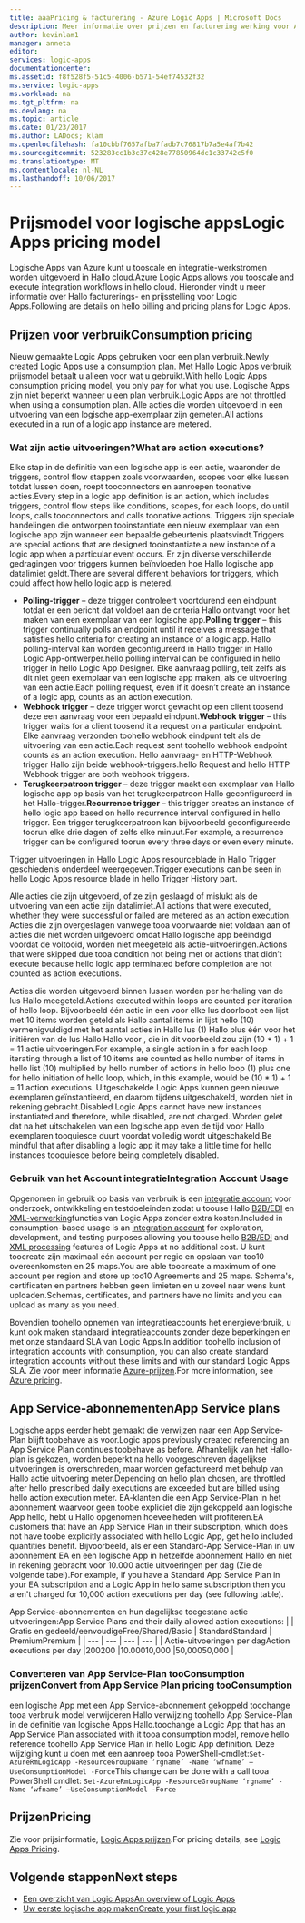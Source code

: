 ```yaml
---
title: aaaPricing & facturering - Azure Logic Apps | Microsoft Docs
description: Meer informatie over prijzen en facturering werking voor Azure Logic Apps.
author: kevinlam1
manager: anneta
editor: 
services: logic-apps
documentationcenter: 
ms.assetid: f8f528f5-51c5-4006-b571-54ef74532f32
ms.service: logic-apps
ms.workload: na
ms.tgt_pltfrm: na
ms.devlang: na
ms.topic: article
ms.date: 01/23/2017
ms.author: LADocs; klam
ms.openlocfilehash: fa10cbbf7657afba7fadb7c76817b7a5e4af7b42
ms.sourcegitcommit: 523283cc1b3c37c428e77850964dc1c33742c5f0
ms.translationtype: MT
ms.contentlocale: nl-NL
ms.lasthandoff: 10/06/2017
---
```

# <a name="logic-apps-pricing-model"></a><span data-ttu-id="3601a-103">Prijsmodel voor logische apps</span><span class="sxs-lookup"><span data-stu-id="3601a-103">Logic Apps pricing model</span></span>
<span data-ttu-id="3601a-104">Logische Apps van Azure kunt u tooscale en integratie-werkstromen worden uitgevoerd in Hallo cloud.</span><span class="sxs-lookup"><span data-stu-id="3601a-104">Azure Logic Apps allows you tooscale and execute integration workflows in hello cloud.</span></span>  <span data-ttu-id="3601a-105">Hieronder vindt u meer informatie over Hallo facturerings- en prijsstelling voor Logic Apps.</span><span class="sxs-lookup"><span data-stu-id="3601a-105">Following are details on hello billing and pricing plans for Logic Apps.</span></span>
## <a name="consumption-pricing"></a><span data-ttu-id="3601a-106">Prijzen voor verbruik</span><span class="sxs-lookup"><span data-stu-id="3601a-106">Consumption pricing</span></span>
<span data-ttu-id="3601a-107">Nieuw gemaakte Logic Apps gebruiken voor een plan verbruik.</span><span class="sxs-lookup"><span data-stu-id="3601a-107">Newly created Logic Apps use a consumption plan.</span></span> <span data-ttu-id="3601a-108">Met Hallo Logic Apps verbruik prijsmodel betaalt u alleen voor wat u gebruikt.</span><span class="sxs-lookup"><span data-stu-id="3601a-108">With hello Logic Apps consumption pricing model, you only pay for what you use.</span></span>  <span data-ttu-id="3601a-109">Logische Apps zijn niet beperkt wanneer u een plan verbruik.</span><span class="sxs-lookup"><span data-stu-id="3601a-109">Logic Apps are not throttled when using a consumption plan.</span></span>
<span data-ttu-id="3601a-110">Alle acties die worden uitgevoerd in een uitvoering van een logische app-exemplaar zijn gemeten.</span><span class="sxs-lookup"><span data-stu-id="3601a-110">All actions executed in a run of a logic app instance are metered.</span></span>
### <a name="what-are-action-executions"></a><span data-ttu-id="3601a-111">Wat zijn actie uitvoeringen?</span><span class="sxs-lookup"><span data-stu-id="3601a-111">What are action executions?</span></span>
<span data-ttu-id="3601a-112">Elke stap in de definitie van een logische app is een actie, waaronder de triggers, control flow stappen zoals voorwaarden, scopes voor elke lussen totdat lussen doen, roept tooconnectors en aanroepen toonative acties.</span><span class="sxs-lookup"><span data-stu-id="3601a-112">Every step in a logic app definition is an action, which includes triggers, control flow steps like conditions, scopes, for each loops, do until loops, calls tooconnectors and calls toonative actions.</span></span>
<span data-ttu-id="3601a-113">Triggers zijn speciale handelingen die ontworpen tooinstantiate een nieuw exemplaar van een logische app zijn wanneer een bepaalde gebeurtenis plaatsvindt.</span><span class="sxs-lookup"><span data-stu-id="3601a-113">Triggers are special actions that are designed tooinstantiate a new instance of a logic app when a particular event occurs.</span></span>  <span data-ttu-id="3601a-114">Er zijn diverse verschillende gedragingen voor triggers kunnen beïnvloeden hoe Hallo logische app datalimiet geldt.</span><span class="sxs-lookup"><span data-stu-id="3601a-114">There are several different behaviors for triggers, which could affect how hello logic app is metered.</span></span>
* <span data-ttu-id="3601a-115">**Polling-trigger** – deze trigger controleert voortdurend een eindpunt totdat er een bericht dat voldoet aan de criteria Hallo ontvangt voor het maken van een exemplaar van een logische app.</span><span class="sxs-lookup"><span data-stu-id="3601a-115">**Polling trigger** – this trigger continually polls an endpoint until it receives a message that satisfies hello criteria for creating an instance of a logic app.</span></span>  <span data-ttu-id="3601a-116">Hallo polling-interval kan worden geconfigureerd in Hallo trigger in Hallo Logic App-ontwerper.</span><span class="sxs-lookup"><span data-stu-id="3601a-116">hello polling interval can be configured in hello trigger in hello Logic App Designer.</span></span>  <span data-ttu-id="3601a-117">Elke aanvraag polling, telt zelfs als dit niet geen exemplaar van een logische app maken, als de uitvoering van een actie.</span><span class="sxs-lookup"><span data-stu-id="3601a-117">Each polling request, even if it doesn’t create an instance of a logic app, counts as an action execution.</span></span>
* <span data-ttu-id="3601a-118">**Webhook trigger** – deze trigger wordt gewacht op een client toosend deze een aanvraag voor een bepaald eindpunt.</span><span class="sxs-lookup"><span data-stu-id="3601a-118">**Webhook trigger** – this trigger waits for a client toosend it a request on a particular endpoint.</span></span>  <span data-ttu-id="3601a-119">Elke aanvraag verzonden toohello webhook eindpunt telt als de uitvoering van een actie.</span><span class="sxs-lookup"><span data-stu-id="3601a-119">Each request sent toohello webhook endpoint counts as an action execution.</span></span> <span data-ttu-id="3601a-120">Hello aanvraag- en HTTP-Webhook trigger Hallo zijn beide webhook-triggers.</span><span class="sxs-lookup"><span data-stu-id="3601a-120">hello Request and hello HTTP Webhook trigger are both webhook triggers.</span></span>
* <span data-ttu-id="3601a-121">**Terugkeerpatroon trigger** – deze trigger maakt een exemplaar van Hallo logische app op basis van het terugkeerpatroon Hallo geconfigureerd in het Hallo-trigger.</span><span class="sxs-lookup"><span data-stu-id="3601a-121">**Recurrence trigger** – this trigger creates an instance of hello logic app based on hello recurrence interval configured in hello trigger.</span></span>  <span data-ttu-id="3601a-122">Een trigger terugkeerpatroon kan bijvoorbeeld geconfigureerde toorun elke drie dagen of zelfs elke minuut.</span><span class="sxs-lookup"><span data-stu-id="3601a-122">For example, a recurrence trigger can be configured toorun every three days or even every minute.</span></span>

<span data-ttu-id="3601a-123">Trigger uitvoeringen in Hallo Logic Apps resourceblade in Hallo Trigger geschiedenis onderdeel weergegeven.</span><span class="sxs-lookup"><span data-stu-id="3601a-123">Trigger executions can be seen in hello Logic Apps resource blade in hello Trigger History part.</span></span>

<span data-ttu-id="3601a-124">Alle acties die zijn uitgevoerd, of ze zijn geslaagd of mislukt als de uitvoering van een actie zijn datalimiet.</span><span class="sxs-lookup"><span data-stu-id="3601a-124">All actions that were executed, whether they were successful or failed are metered as an action execution.</span></span>  <span data-ttu-id="3601a-125">Acties die zijn overgeslagen vanwege tooa voorwaarde niet voldaan aan of acties die niet worden uitgevoerd omdat Hallo logische app beëindigd voordat de voltooid, worden niet meegeteld als actie-uitvoeringen.</span><span class="sxs-lookup"><span data-stu-id="3601a-125">Actions that were skipped due tooa condition not being met or actions that didn’t execute because hello logic app terminated before completion are not counted as action executions.</span></span>

<span data-ttu-id="3601a-126">Acties die worden uitgevoerd binnen lussen worden per herhaling van de lus Hallo meegeteld.</span><span class="sxs-lookup"><span data-stu-id="3601a-126">Actions executed within loops are counted per iteration of hello loop.</span></span>  <span data-ttu-id="3601a-127">Bijvoorbeeld één actie in een voor elke lus doorloopt een lijst met 10 items worden geteld als Hallo aantal items in lijst hello (10) vermenigvuldigd met het aantal acties in Hallo lus (1) Hallo plus één voor het initiëren van de lus Hallo Hallo voor , die in dit voorbeeld zou zijn (10 * 1) + 1 = 11 actie uitvoeringen.</span><span class="sxs-lookup"><span data-stu-id="3601a-127">For example, a single action in a for each loop iterating through a list of 10 items are counted as hello number of items in hello list (10) multiplied by hello number of actions in hello loop (1) plus one for hello initiation of hello loop, which, in this example, would be (10 * 1) + 1 = 11 action executions.</span></span>
<span data-ttu-id="3601a-128">Uitgeschakelde Logic Apps kunnen geen nieuwe exemplaren geïnstantieerd, en daarom tijdens uitgeschakeld, worden niet in rekening gebracht.</span><span class="sxs-lookup"><span data-stu-id="3601a-128">Disabled Logic Apps cannot have new instances instantiated and therefore, while disabled, are not charged.</span></span>  <span data-ttu-id="3601a-129">Worden gelet dat na het uitschakelen van een logische app even de tijd voor Hallo exemplaren tooquiesce duurt voordat volledig wordt uitgeschakeld.</span><span class="sxs-lookup"><span data-stu-id="3601a-129">Be mindful that after disabling a logic app it may take a little time for hello instances tooquiesce before being completely disabled.</span></span>
### <a name="integration-account-usage"></a><span data-ttu-id="3601a-130">Gebruik van het Account integratie</span><span class="sxs-lookup"><span data-stu-id="3601a-130">Integration Account Usage</span></span>
<span data-ttu-id="3601a-131">Opgenomen in gebruik op basis van verbruik is een [integratie account](logic-apps-enterprise-integration-create-integration-account.md) voor onderzoek, ontwikkeling en testdoeleinden zodat u toouse Hallo [B2B/EDI](logic-apps-enterprise-integration-b2b.md) en [XML-verwerking](logic-apps-enterprise-integration-xml.md)functies van Logic Apps zonder extra kosten.</span><span class="sxs-lookup"><span data-stu-id="3601a-131">Included in consumption-based usage is an [integration account](logic-apps-enterprise-integration-create-integration-account.md) for exploration, development, and testing purposes allowing you toouse hello [B2B/EDI](logic-apps-enterprise-integration-b2b.md) and [XML processing](logic-apps-enterprise-integration-xml.md) features of Logic Apps at no additional cost.</span></span> <span data-ttu-id="3601a-132">U kunt toocreate zijn maximaal één account per regio en opslaan van too10 overeenkomsten en 25 maps.</span><span class="sxs-lookup"><span data-stu-id="3601a-132">You are able toocreate a maximum of one account per region and store up too10 Agreements and 25 maps.</span></span> <span data-ttu-id="3601a-133">Schema's, certificaten en partners hebben geen limieten en u zoveel naar wens kunt uploaden.</span><span class="sxs-lookup"><span data-stu-id="3601a-133">Schemas, certificates, and partners have no limits and you can upload as many as you need.</span></span>

<span data-ttu-id="3601a-134">Bovendien toohello opnemen van integratieaccounts het energieverbruik, u kunt ook maken standaard integratieaccounts zonder deze beperkingen en met onze standaard SLA van Logic Apps.</span><span class="sxs-lookup"><span data-stu-id="3601a-134">In addition toohello inclusion of integration accounts with consumption, you can also create standard integration accounts without these limits and with our standard Logic Apps SLA.</span></span> <span data-ttu-id="3601a-135">Zie voor meer informatie [Azure-prijzen](https://azure.microsoft.com/pricing/details/logic-apps).</span><span class="sxs-lookup"><span data-stu-id="3601a-135">For more information, see [Azure pricing](https://azure.microsoft.com/pricing/details/logic-apps).</span></span>

## <a name="app-service-plans"></a><span data-ttu-id="3601a-136">App Service-abonnementen</span><span class="sxs-lookup"><span data-stu-id="3601a-136">App Service plans</span></span>
<span data-ttu-id="3601a-137">Logische apps eerder hebt gemaakt die verwijzen naar een App Service-Plan blijft toobehave als voor.</span><span class="sxs-lookup"><span data-stu-id="3601a-137">Logic apps previously created referencing an App Service Plan continues toobehave as before.</span></span> <span data-ttu-id="3601a-138">Afhankelijk van het Hallo-plan is gekozen, worden beperkt na hello voorgeschreven dagelijkse uitvoeringen is overschreden, maar worden gefactureerd met behulp van Hallo actie uitvoering meter.</span><span class="sxs-lookup"><span data-stu-id="3601a-138">Depending on hello plan chosen, are throttled after hello prescribed daily executions are exceeded but are billed using hello action execution meter.</span></span>
<span data-ttu-id="3601a-139">EA-klanten die een App Service-Plan in het abonnement waarvoor geen toobe expliciet die zijn gekoppeld aan logische App hello, hebt u Hallo opgenomen hoeveelheden wilt profiteren.</span><span class="sxs-lookup"><span data-stu-id="3601a-139">EA customers that have an App Service Plan in their subscription, which does not have toobe explicitly associated with hello Logic App, get hello included quantities benefit.</span></span>  <span data-ttu-id="3601a-140">Bijvoorbeeld, als er een Standard-App Service-Plan in uw abonnement EA en een logische App in hetzelfde abonnement Hallo en niet in rekening gebracht voor 10.000 actie uitvoeringen per dag (Zie de volgende tabel).</span><span class="sxs-lookup"><span data-stu-id="3601a-140">For example, if you have a Standard App Service Plan in your EA subscription and a Logic App in hello same subscription then you aren't charged for 10,000 action executions per day (see following table).</span></span> 

<span data-ttu-id="3601a-141">App Service-abonnementen en hun dagelijkse toegestane actie uitvoeringen:</span><span class="sxs-lookup"><span data-stu-id="3601a-141">App Service Plans and their daily allowed action executions:</span></span>
|  | <span data-ttu-id="3601a-142">Gratis en gedeeld/eenvoudige</span><span class="sxs-lookup"><span data-stu-id="3601a-142">Free/Shared/Basic</span></span> | <span data-ttu-id="3601a-143">Standard</span><span class="sxs-lookup"><span data-stu-id="3601a-143">Standard</span></span> | <span data-ttu-id="3601a-144">Premium</span><span class="sxs-lookup"><span data-stu-id="3601a-144">Premium</span></span> |
| --- | --- | --- | --- |
| <span data-ttu-id="3601a-145">Actie-uitvoeringen per dag</span><span class="sxs-lookup"><span data-stu-id="3601a-145">Action executions per day</span></span> |<span data-ttu-id="3601a-146">200</span><span class="sxs-lookup"><span data-stu-id="3601a-146">200</span></span> |<span data-ttu-id="3601a-147">10.000</span><span class="sxs-lookup"><span data-stu-id="3601a-147">10,000</span></span> |<span data-ttu-id="3601a-148">50,000</span><span class="sxs-lookup"><span data-stu-id="3601a-148">50,000</span></span> |
### <a name="convert-from-app-service-plan-pricing-tooconsumption"></a><span data-ttu-id="3601a-149">Converteren van App Service-Plan tooConsumption prijzen</span><span class="sxs-lookup"><span data-stu-id="3601a-149">Convert from App Service Plan pricing tooConsumption</span></span>
<span data-ttu-id="3601a-150">een logische App met een App Service-abonnement gekoppeld toochange tooa verbruik model verwijderen Hallo verwijzing toohello App Service-Plan in de definitie van logische Apps Hallo.</span><span class="sxs-lookup"><span data-stu-id="3601a-150">toochange a Logic App that has an App Service Plan associated with it tooa consumption model, remove hello reference toohello App Service Plan in hello Logic App definition.</span></span>  <span data-ttu-id="3601a-151">Deze wijziging kunt u doen met een aanroep tooa PowerShell-cmdlet:`Set-AzureRmLogicApp -ResourceGroupName ‘rgname’ -Name ‘wfname’ –UseConsumptionModel -Force`</span><span class="sxs-lookup"><span data-stu-id="3601a-151">This change can be done with a call tooa PowerShell cmdlet: `Set-AzureRmLogicApp -ResourceGroupName ‘rgname’ -Name ‘wfname’ –UseConsumptionModel -Force`</span></span>
## <a name="pricing"></a><span data-ttu-id="3601a-152">Prijzen</span><span class="sxs-lookup"><span data-stu-id="3601a-152">Pricing</span></span>
<span data-ttu-id="3601a-153">Zie voor prijsinformatie, [Logic Apps prijzen](https://azure.microsoft.com/pricing/details/logic-apps).</span><span class="sxs-lookup"><span data-stu-id="3601a-153">For pricing details, see [Logic Apps Pricing](https://azure.microsoft.com/pricing/details/logic-apps).</span></span>

## <a name="next-steps"></a><span data-ttu-id="3601a-154">Volgende stappen</span><span class="sxs-lookup"><span data-stu-id="3601a-154">Next steps</span></span>
* <span data-ttu-id="3601a-155">[Een overzicht van Logic Apps][whatis]</span><span class="sxs-lookup"><span data-stu-id="3601a-155">[An overview of Logic Apps][whatis]</span></span>
* <span data-ttu-id="3601a-156">[Uw eerste logische app maken][create]</span><span class="sxs-lookup"><span data-stu-id="3601a-156">[Create your first logic app][create]</span></span>

[pricing]: https://azure.microsoft.com/pricing/details/logic-apps/
[whatis]: logic-apps-what-are-logic-apps.md
[create]: logic-apps-create-a-logic-app.md

